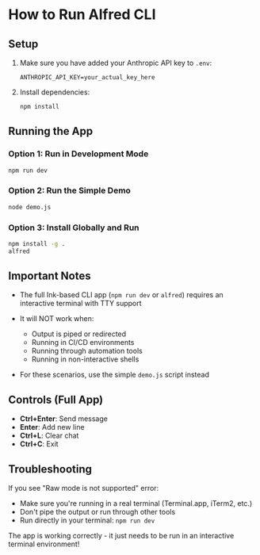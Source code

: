 # How to Run Alfred CLI

## Setup

1. Make sure you have added your Anthropic API key to `.env`:
   ```
   ANTHROPIC_API_KEY=your_actual_key_here
   ```

2. Install dependencies:
   ```bash
   npm install
   ```

## Running the App

### Option 1: Run in Development Mode
```bash
npm run dev
```

### Option 2: Run the Simple Demo
```bash
node demo.js
```

### Option 3: Install Globally and Run
```bash
npm install -g .
alfred
```

## Important Notes

- The full Ink-based CLI app (`npm run dev` or `alfred`) requires an interactive terminal with TTY support
- It will NOT work when:
  - Output is piped or redirected
  - Running in CI/CD environments
  - Running through automation tools
  - Running in non-interactive shells

- For these scenarios, use the simple `demo.js` script instead

## Controls (Full App)

- **Ctrl+Enter**: Send message
- **Enter**: Add new line
- **Ctrl+L**: Clear chat
- **Ctrl+C**: Exit

## Troubleshooting

If you see "Raw mode is not supported" error:
- Make sure you're running in a real terminal (Terminal.app, iTerm2, etc.)
- Don't pipe the output or run through other tools
- Run directly in your terminal: `npm run dev`

The app is working correctly - it just needs to be run in an interactive terminal environment!